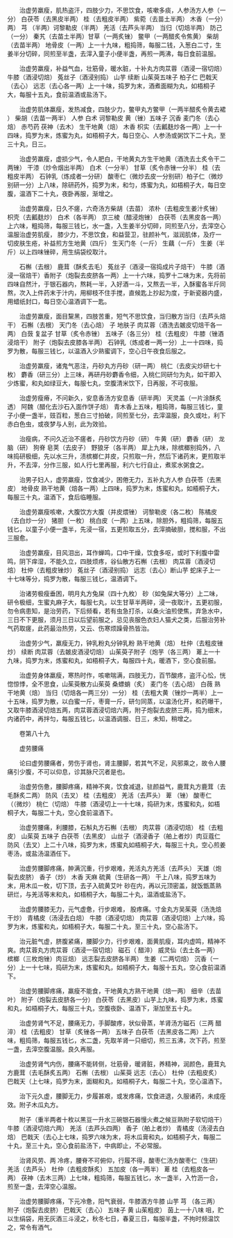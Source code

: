 <!-- { "loadSidebar": true } -->
　　治虚劳羸瘦，肌热盗汗，四肢少力，不思饮食，咳嗽多痰，人参汤方人参（一分） 白茯苓（去黑皮半两） 桂（去粗皮半两） 紫菀（去苗土半两） 木香（一分）两） 芎 （半两）诃黎勒皮（半两） 羌活（去芦头半两） 当归（切焙半两） 防己（一分） 秦艽（去苗土半两）甘草（一两炙锉） 鳖甲（一两醋炙令焦黄） 柴胡（去苗半两） 地骨皮（一两）上一十九味，粗捣筛，每服二钱，入葱白二寸，生姜半分切碎，同煎至半盏，去滓入童子小便半盏，再煎一两沸，每日食前温服。

　　治虚劳羸瘦，补益气血，壮筋骨，暖水脏，十补丸方肉苁蓉（酒浸一宿切焙） 牛膝（酒浸切焙） 菟丝子（酒浸别捣） 山芋 续断 山茱萸五味子 柏子仁 巴戟天（去心） 远志（去心各一两）上一十味，捣罗为末，酒煮面糊为丸，如梧桐子大，每服十五丸，食前温酒或盐汤下。

　　治虚劳肌体羸瘦，发热减食，四肢少力，鳖甲丸方鳖甲（一两半醋炙令黄去裙 ） 柴胡（去苗一两半） 人参 白术 诃黎勒皮 黄（锉）五味子 沉香 麦门冬（去心焙） 赤芍药 茯神（去木） 生干地黄（焙） 木香 枳实（去瓤麸炒各一两）上一十四味，捣罗为末，炼蜜为丸，如梧桐子大，每日空心、人参汤或粥饮下二十丸，至三十丸，日三。

　　治虚劳羸瘦，虚损少气，令人肥白，干地黄丸方生干地黄（酒洗去土炙令干二两锉） 干漆（炒令烟出半两） 白术（一分半） 甘草（炙令赤锉一分半） 桂（去粗皮半两） 石钟乳（炼成者一分研） 酸枣仁（微炒去皮一分别研）柏子仁（微炒别研一分）上八味，除研药外，捣罗为末，和匀，炼蜜为丸，如梧桐子大，每日空腹，温酒下二十丸，夜卧再服，渐增之。

　　治虚劳羸瘦，日久不瘥，六奇汤方柴胡（去苗） 浓朴（去粗皮生姜汁炙锉） 枳壳（去瓤麸炒） 白术（各半两） 京三棱（醋浸炮锉） 白茯苓（去黑皮各一两）上六味，粗捣筛，每服三钱匕，水一盏，入生姜半分切碎，同煎至八分，去滓空心温服治虚劳肌瘦， 膝少力，不思饮食，和益营卫，驻颜补气，滋润肌体，及疗一切皮肤生疮，补益煎方生地黄（四斤） 生天门冬（一斤） 生藕（一斤） 生姜（半斤）以上四味锉碎，用生绢袋绞取汁。

　　石槲（去根） 鹿茸（酥炙去毛） 菟丝子（酒浸一宿捣成片子焙干） 牛膝（酒浸一宿焙干）香附子（炮裂去皮脐各一两）上一十六味，捣罗十二味为末，先将前四味自然汁，于银石器内，熬耗一半，入好酒一斗，又熬去一半，入酥蜜各半斤同熬，次入上件药末于汁内，用柳枝不住手搅，直候匙上抄起为度，于新瓷器内盛，用蜡纸封口，每日空心温酒调下一匙。

　　治虚劳羸瘦，面目黧黑，四肢苦重，短气不思饮食，当归散方当归（去芦头焙干） 石槲（去根） 天门冬（去心焙） 子 地肤子 肉苁蓉（酒洗去皴皮切焙干各一两） 白蔹 复盆子 甘草（炙令赤锉） 五味子（各三分） 桂（去粗皮） 牛膝（锉酒浸焙干） 附子（炮裂去皮膝各半两） 石钟乳（炼成者一两一分）上一十四味，捣罗为散，每服三钱匕，以温酒入少熟蜜调下，空心日午夜食后服之。

　　治虚劳羸瘦，诸鬼气恶注，丹砂丸方丹砂（研一两） 桃仁（去皮尖炒研七十枚） 麝香（研三分）上三味，再研丹砂麝香令细，入桃仁同研匀为丸，如干即入少炼蜜，和丸如绿豆大，每服七丸，空腹清米饮下，日再服，不可夜服。

　　治虚劳瘦瘠，不问新久，安息香汤方安息香（研半两） 天灵盖（一片涂酥炙透） 阿魏（醋化去沙石入面作饼子焙） 青木香上五味，粗捣筛，每服三钱匕，童子小便一盏半，豉百粒，葱白三寸拍破，同煎至七分，去滓温服，良久或吐，利下赤白色虫，或夜梦与人别，此为效验。

　　治瘦病，不问久近治不瘥者，丹砂饮方丹砂（研） 牛黄（研） 麝香（研） 龙脑（研） 狗脊 皂荚（去皮子） 野狼牙（各半两） 犀上九味，除槟榔别捣外，八味捣研极细，先以水三升，渍槟榔仁并皮，只煎取一升，然后下诸药末，更煎取半升，不去滓，分作三服，如人行七里再服，利六七行自止，煮浆水粥食之。

　　治男子妇人，虚劳羸瘦，饮食减少，困倦无力，五补丸方人参 白茯苓（去黑皮） 地骨皮 熟干地黄（焙各一两）上四味，捣罗为末，炼蜜和丸，如梧桐子大，每服三十丸，温酒下，食后临睡服。

　　治虚劳羸瘦咳嗽，大腹饮方大腹（并皮煨锉） 诃黎勒皮（各二枚） 陈橘皮（去白炒一分） 猪胆（一枚） 桃白皮（一两）上五味，除胆外，粗捣筛，每服五钱匕，以童子小便一盏半，先浸一宿，五更煎取五分，去滓摘破胆，搅和服，不出三服愈。

　　治虚劳羸瘦，目风泪出，耳作蝉鸣，口中干燥，饮食多呕，或时下利腹中雷鸣，阴下痒湿，不能久立，四肢烦疼，谷仙散方石槲（去根） 肉苁蓉（酒浸切焙） 杜仲（去粗皮锉炒） 菟丝子（酒浸别捣） 远志（去心）断山芋 蛇床子上一十七味等分，捣罗为散，每服三钱匕，温酒调下。

　　治诸劳极瘦垂困，明月丸方兔屎（四十九枚） 砂（如兔屎大等分）上二味，研令极细，生蜜丸麻子大，每服七丸，以生甘草半两碎，浸一夜取汁，五更初服，勿令病患知，是治劳药，下后频看，若有虫急打杀，以桑火油煎使焦，弃急水中，三日不下更服，须月三日以后望前服之，忌见丧服色衣妇人猫犬之类，后服治劳补气药取瘥，此药最治热劳，又云、伤寒烦躁骨热皆治。

　　治虚劳少气，羸瘦无力，钟乳粉丸分钟乳粉 熟干地黄（焙） 杜仲（去粗皮锉炒） 续断 肉苁蓉（去皴皮酒浸切焙） 山茱萸子附子（炮芋（各三两） 萆上一十九味，捣罗为末，炼蜜和丸，如梧桐子大，每服四十丸，暖酒下，空心食前服。

　　治虚劳身体羸瘦，寒热时作，咳嗽喘满，四肢无力，百节酸疼，盗汗心忪，恍惚惊悸，全不思食，山茱萸散方山茱萸 桑螵蛸（炙） 麦门冬（去心焙） 白薇 熟干地黄（焙） 当归（切焙各一两三分）一分） 桂（去粗大黄（锉炒一两半）上一十五味，捣罗为散，以白蜜一斤，枣膏一斤，研匀同蒸，以温汤化开，和药曝干，又取牛膝酒浸切焙五两，肉苁蓉酒浸切焙六两，附子炮裂去皮脐三两，捣为细末，内诸药中，再拌匀，每服五钱匕，以温酒调服、日三，未知，稍增之。

　　卷第八十九

　　虚劳腰痛

　　论曰虚劳腰痛者，劳伤于肾也，肾主腰脚，若其气不足，风邪乘之，故令人腰痛引少腹，不可以仰息，诊其脉尺沉者是也。

　　治虚劳伤惫，腰脚疼痛，精神不爽，饮食减退，驻颜益气，鹿茸丸方鹿茸（去毛酥炙二两） 防风（去叉） 桂（去粗皮） 羌活（去芦头） 萆 （锉） 酸枣仁（（微炒） 桃仁（切焙） 牛膝（酒浸切上一十七味，捣研为末，炼蜜和丸，如梧桐子大，每服二十丸，空心食前温酒下。

　　治虚劳腰痛，利腰膝，石斛丸方石槲（去根） 肉苁蓉（酒浸切焙） 桂（去粗皮） 山茱萸 五味子 白茯苓（去黑皮） 山丝子（酒浸香子（舶上者炒）肉豆蔻仁 防风（去叉）上二十八味，捣罗为末，炼蜜丸如梧桐子大，每服三十丸，空心煎姜枣汤，或盐汤温酒任下。

　　治虚劳腰脚疼痛，肿满沉重，行步艰难，羌活丸方羌活（去芦头） 天雄（炮裂去皮脐） 香子（炒） 木香 天麻 硫黄（生研各一两） 干上八味，捣罗五味为末，用木瓜一枚，切下顶，去子入硫黄艾叶 砂在内，再以元顶密盖，就饭甑蒸熟研烂，与羌活等末和丸，如梧桐子大，每服二十丸，温酒或盐汤下。

　　治虚劳腰膝无力，元气虚惫，行步艰难， 股疼痛。寸金丸方吴茱萸（汤洗焙干炒） 青橘皮（汤浸去白焙） 牛膝（酒浸切焙） 肉苁蓉（酒浸切焙）上六味，捣罗为末，炼蜜和丸，如梧桐子大，每服二十丸，至三十丸，空心盐汤下。

　　治元脏气虚，脐腹紧痛，腰脚少力，行步艰难，面黄肌瘦，耳内虚鸣，精神不爽。肉苁蓉丸方肉苁蓉（酒浸一宿切焙） 磁石（ 醋淬） 威灵仙（去土各一两） 槟榔（三枚炮锉）肉豆焙） 远志裂去皮脐各半两） 生姜（二两切焙） 沉香（一分）上一十七味，捣研为末，炼蜜和丸，如梧桐子大，每服十五丸，空心食前温酒下。

　　治虚劳腰脚疼痛，羸瘦不能食，干地黄丸方熟干地黄（焙一两） 细辛（去苗叶） 附子（炮裂去皮脐各一分） 白茯苓（去黑皮）山芋上九味，捣罗为末，炼蜜和丸，如梧桐子大，每服三十丸，空腹夜卧、温酒下，渐加至五十丸。

　　治虚劳肾气不足，腰痛无力，手脚酸疼，状似骨蒸，羊肾汤方磁石（三两 醋淬） 桂（去粗皮） 甘草（炙锉各一两） 五味子 白茯苓（去黑皮各二两）上六味，粗捣筛，每服五钱匕，水二盏，先取羊肾一只细切，煎三五沸，次下药，煎至一盏，去滓空腹温服。良久再服。

　　治虚劳肾气内伤，腰痛不能转侧，壮筋骨，暖肾脏，养精神，润颜色，鹿茸丸方鹿茸（去毛酥炙五两） 石槲（去根） 山茱萸 远志（去心） 杜仲（去粗皮炙） 巴戟天（上七味，捣罗为末，面糊和丸，如梧桐子大，每服二十丸，空心温酒下。

　　治下元久虚，腰脚无力，步履甚艰，或发疼痛，饮食进退，久服诸药，未成痊效。附子木瓜丸方。

　　附子（重半两者十枚以黑豆一升水三碗银石器慢火煮之候豆熟附子软切焙干） 牛膝（酒浸切焙六两） 羌活（去芦头四两） 香子（舶上者炒） 青橘皮（汤浸去白焙） 巴戟天（去心上七味，捣罗六味为末，将木瓜膏和丸，如梧桐子大，每服二十丸，至三十丸，空心食前盐汤下，中病即止，不必常服。

　　治肾风劳、两 冷疼，腰脊不可俯仰，行履不得，酸枣仁汤方酸枣仁（生研） 羌活（去芦头） 杜仲（去粗皮酥炙） 五加皮（各一两半） 萆 桂（去粗皮各一两） 茯神（去木三两）上七味，粗捣筛，每服五钱匕，水一盏半，入竹沥一合，煎至一盏，去滓空心温服。

　　治虚劳腰脚疼痛，下元冷惫，阳气衰弱，牛膝酒方牛膝 山芋 芎 （各三两） 附子（炮裂去皮脐） 巴戟天（去心） 五味子 黄 山茱粗皮） 茵上一十八味 咀，贮以生绢袋，用无灰酒三斗浸之，秋冬七日，春夏三日，每服半盏，不拘时频温饮之，常令有酒气。


